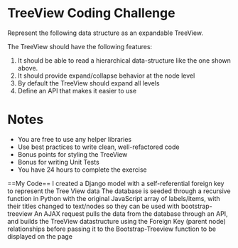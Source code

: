 TreeView Coding Challenge
=========
Represent the following data structure as an expandable TreeView.


The TreeView should have the following features:

1. It should be able to read a hierarchical data-structure like the one shown above.
2. It should provide expand/collapse behavior at the node level
3. By default the TreeView should expand all levels
4. Define an API that makes it easier to use

Notes
======
- You are free to use any helper libraries
- Use best practices to write clean, well-refactored code
- Bonus points for styling the TreeView
- Bonus for writing Unit Tests
- You have 24 hours to complete the exercise


==My Code==
I created a Django model with a self-referential foreign key to represent the Tree View data
The database is seeded through a recursive function in Python with the original JavaScript array of labels/items, with their titles changed to text/nodes so they can be used with bootstrap-treeview
An AJAX request pulls the data from the database through an API, and builds the TreeView datastructure using the Foreign Key (parent node) relationships before passing it to the Bootstrap-Treeview function to be displayed on the page
